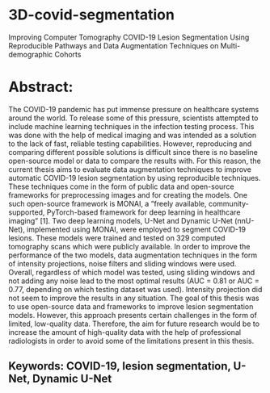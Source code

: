 # 3D-covid-segmentation
Improving Computer Tomography COVID-19 Lesion Segmentation Using Reproducible Pathways and Data Augmentation Techniques on Multi-demographic Cohorts

# Abstract:
The COVID-19 pandemic has put immense pressure on healthcare systems around the world. To release some of this pressure, scientists attempted to include machine learning techniques in the infection testing process. This was done with the help of medical imaging and was intended as a solution to the lack of fast, reliable testing capabilities. However, reproducing and comparing different possible solutions is difficult since there is no baseline open-source model or data to compare the results with. For this reason, the current thesis aims to evaluate data augmentation techniques to improve automatic COVID-19 lesion segmentation by using reproducible techniques. These techniques come in the form of public data and open-source frameworks for preprocessing images and for creating the models. One such open-source framework is MONAI, a ”freely available, community-supported, PyTorch-based framework for deep learning in healthcare imaging” [1]. Two deep learning models, U-Net and Dynamic U-Net (nnU-Net), implemented using MONAI, were employed to segment COVID-19 lesions. These models were trained and tested on 329 computed tomography scans which were publicly available. In order to improve the performance of the two models, data augmentation techniques in the form of intensity projections, noise filters and sliding windows were used. Overall, regardless of which model was tested, using sliding windows and not adding any noise lead to the most optimal results (AUC = 0.81 or AUC = 0.77, depending on which testing dataset was used). Intensity projection did not seem to improve the results in any situation. The goal of this thesis was to use open-source data and frameworks to improve lesion segmentation models. However, this approach presents certain challenges in the form of limited, low-quality data. Therefore, the aim for future research would be to increase the amount of high-quality data with the help of professional radiologists in order to avoid some of the limitations present in this thesis.


## **Keywords**: COVID-19, lesion segmentation, U-Net, Dynamic U-Net



